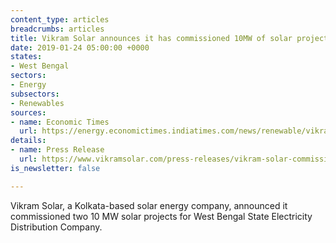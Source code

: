 ```yaml
---
content_type: articles
breadcrumbs: articles
title: Vikram Solar announces it has commissioned 10MW of solar projects in West Bengal
date: 2019-01-24 05:00:00 +0000
states:
- West Bengal
sectors:
- Energy
subsectors:
- Renewables
sources:
- name: Economic Times
  url: https://energy.economictimes.indiatimes.com/news/renewable/vikram-solar-commissions-20-mw-solar-projects-for-wbsedcl/67622262
details:
- name: Press Release
  url: https://www.vikramsolar.com/press-releases/vikram-solar-commissions-20-mw-solar-projects-for-wbsedcl/
is_newsletter: false

---
```

Vikram Solar, a Kolkata-based solar energy company, announced it commissioned two 10 MW solar projects for West Bengal State Electricity Distribution Company.
